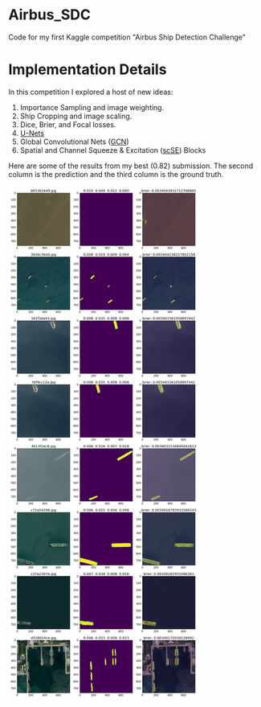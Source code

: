# Airbus_SDC
Code for my first Kaggle competition "Airbus Ship Detection Challenge"

# Implementation Details

In this competition I explored a host of new ideas:

 1. Importance Sampling and image weighting.
 2. Ship Cropping and image scaling.
 3. Dice, Brier, and Focal losses. 
 3. [U-Nets](https://arxiv.org/pdf/1505.04597.pdf)
 3. Global Convolutional Nets ([GCN](https://arxiv.org/pdf/1703.02719.pdf))
 4. Spatial and Channel Squeeze & Excitation ([scSE](https://arxiv.org/pdf/1808.08127.pdf)) Blocks
 
Here are some of the results from my best (0.82) submission. The second column is the prediction and the third column is the ground truth.

![Prediction compared to ground truth](out/2018_1107_1009_43_GCN_768_focaldice_deconv/fullmasks_768_worst_batch_20_row_5.jpg)
